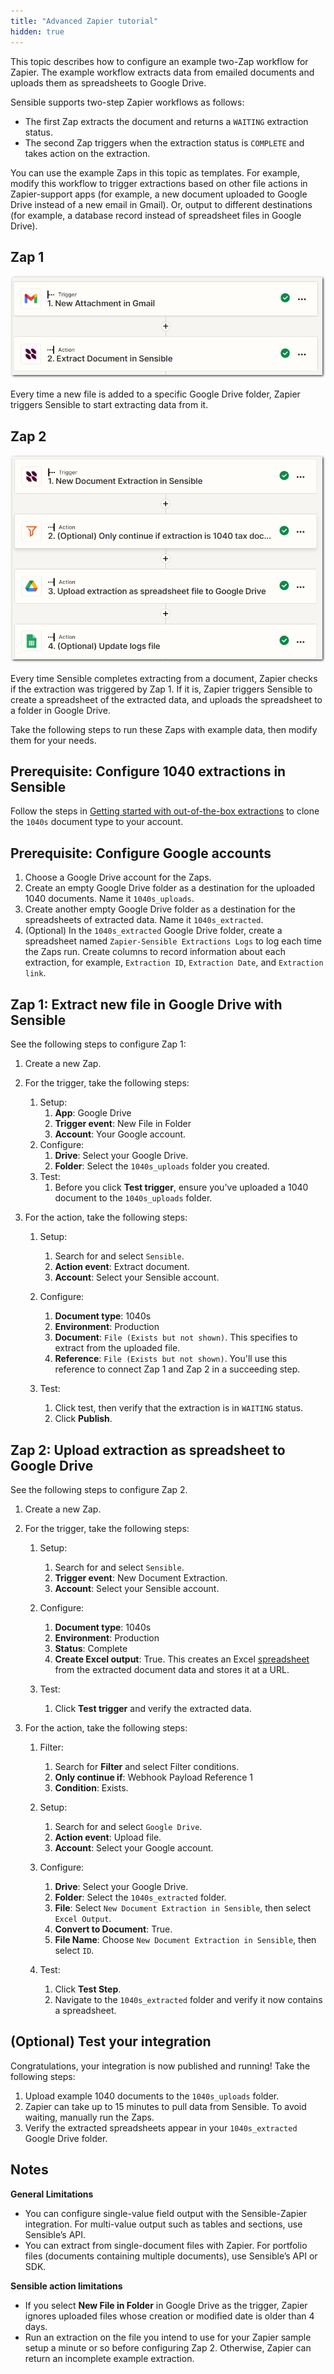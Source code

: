```yaml
---
title: "Advanced Zapier tutorial"
hidden: true
---
```


This topic describes how to configure an example two-Zap workflow for Zapier. The example workflow extracts data from emailed documents and uploads them as spreadsheets to Google Drive. 

Sensible supports two-step Zapier workflows as follows:

- The first Zap extracts the document and returns a `WAITING` extraction status.
- The second Zap triggers when the extraction status is `COMPLETE` and takes action on the extraction.

You can use the example Zaps in this topic as templates. For example, modify this workflow to trigger extractions based on other file actions in Zapier-support apps (for example, a new document uploaded to Google Drive instead of a new email in Gmail). Or, output to different destinations (for example, a database record instead of spreadsheet files in Google Drive).

Zap 1
---

![Click to enlarge](https://raw.githubusercontent.com/sensible-hq/sensible-docs/main/readme-sync/assets/v0/images/final/zapier_action_1.png)

Every time a new file is added to a specific Google Drive folder, Zapier triggers Sensible to start extracting data from it.

Zap 2
---

![Click to enlarge](https://raw.githubusercontent.com/sensible-hq/sensible-docs/main/readme-sync/assets/v0/images/final/zapier_action_2.png)

Every time Sensible completes extracting from a document, Zapier checks if the extraction was triggered by Zap 1. If it is, Zapier triggers Sensible to create a spreadsheet of the extracted data, and uploads the spreadsheet to a folder in Google Drive.

Take the following steps to run these Zaps with example data, then modify them for your needs.

Prerequisite: Configure 1040 extractions in Sensible
----

Follow the steps in [Getting started with out-of-the-box extractions](doc:library-quickstart) to clone the `1040s` document type to your account. 

Prerequisite: Configure Google accounts
----

1. Choose a Google Drive account for the Zaps. 
2. Create an empty Google Drive folder as a destination for the uploaded 1040 documents. Name it `1040s_uploads`.
3. Create another empty Google Drive folder as a destination for the spreadsheets of extracted data. Name it `1040s_extracted`.
4. (Optional) In the `1040s_extracted` Google Drive folder, create a spreadsheet named `Zapier-Sensible Extractions Logs` to log each time the Zaps run. Create columns to record information about each extraction, for example, `Extraction ID`, `Extraction Date`, and `Extraction link`.

Zap 1: Extract new file in Google Drive with Sensible
---

See the following steps to configure Zap 1:

1. Create a new Zap.

2. For the trigger, take the following steps:
   1. Setup:
      1. **App**: Google Drive
      2. **Trigger event**: New File in Folder
      3. **Account**: Your Google account.
   2. Configure:
      1. **Drive**: Select your Google Drive.
      2. **Folder**: Select the `1040s_uploads` folder you created.
   3. Test:
      1. Before you click **Test trigger**, ensure you've uploaded a 1040 document to the `1040s_uploads` folder.

3. For the action, take the following steps: 

   1. Setup:
      1. Search for and select `Sensible`.
      2. **Action event**: Extract document.
      3. **Account**: Select your Sensible account.

   2. Configure:
      1. **Document type**: 1040s
      2. **Environment**: Production
      3. **Document**: `File (Exists but not shown)`. This specifies to extract from the uploaded file.
      4. **Reference**: `File (Exists but not shown)`. You'll use this reference to connect Zap 1 and Zap 2 in a succeeding step.
   3. Test:
      1. Click test, then verify that the extraction is in `WAITING` status.
      2. Click **Publish**.

Zap 2: Upload extraction as spreadsheet to Google Drive
---

See the following steps to configure Zap 2.

1. Create a new Zap.

2. For the trigger, take the following steps:

   1. Setup:
      1. Search for and select `Sensible`.
      2. **Trigger event**: New Document Extraction.
      3. **Account**: Select your Sensible account.

   2. Configure:
      1. **Document type**: 1040s
      2. **Environment**: Production
      3. **Status**: Complete
      4. **Create Excel output**: True. This creates an Excel [spreadsheet](doc:excel-reference) from the extracted document data and stores it at a URL.

   3. Test:
      1. Click **Test trigger** and verify the extracted data.

3. For the action, take the following steps:
   1. Filter:
      1. Search for **Filter** and select Filter conditions.
      2. **Only continue if**: Webhook Payload Reference 1
      3. **Condition**: Exists.

   2. Setup:
      1. Search for and select `Google Drive`.
      2. **Action event**: Upload file.
      3. **Account**: Select your Google account.

   3. Configure:
      1. **Drive**: Select your Google Drive.
      2. **Folder**: Select the `1040s_extracted` folder.
      3. **File**: Select `New Document Extraction in Sensible`, then select `Excel Output`.
      4. **Convert to Document**: True.
      5. **File Name**: Choose `New Document Extraction in Sensible`, then select `ID`.

   4. Test:
      1. Click **Test Step**.
      2. Navigate to the `1040s_extracted` folder and verify it now contains a spreadsheet.

(Optional) Test your integration
---

Congratulations, your integration is now published and running! Take the following steps:

1. Upload example 1040 documents to the `1040s_uploads` folder.
2. Zapier can take up to 15 minutes to pull data from Sensible. To avoid waiting, manually run the Zaps.
3. Verify the extracted spreadsheets appear in your `1040s_extracted` Google Drive folder.

Notes
---

**General Limitations**

- You can configure single-value field output with the Sensible-Zapier integration. For multi-value output such as tables and sections, use Sensible’s API.
- You can extract from single-document files with Zapier. For portfolio files (documents containing multiple documents), use Sensible’s API or SDK.

**Sensible action limitations**

- If you select **New File in Folder** in Google Drive as the trigger, Zapier ignores uploaded files whose creation or modified date is older than 4 days.
- Run an extraction on the file you intend to use for your Zapier sample setup a minute or so before configuring Zap 2. Otherwise, Zapier can return an incomplete example extraction.

